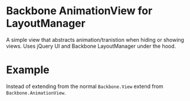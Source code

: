 # Backbone AnimationView for LayoutManager
A simple view that abstracts animation/tranistion when hiding or showing views. Uses jQuery UI and Backbone LayoutManager under the hood.

# Example
Instead of extending from the normal `Backbone.View` extend from `Backbone.AnimationView`.

